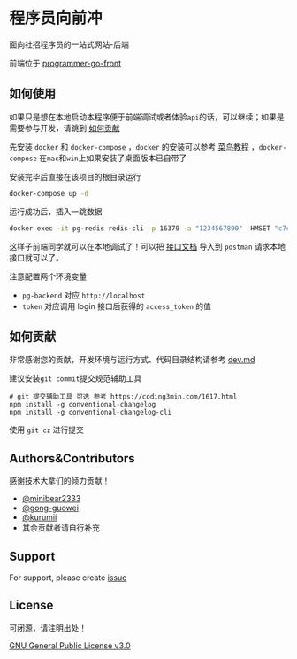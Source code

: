 
# 程序员向前冲

面向社招程序员的一站式网站-后端

前端位于 [programmer-go-front](https://github.com/Sakura-echos/programmer-go-front)

## 如何使用

如果只是想在本地启动本程序便于前端调试或者体验`api`的话，可以继续；如果是需要参与开发，请跳到 [如何贡献](#如何贡献)

先安装 `docker` 和 `docker-compose` ，`docker` 的安装可以参考 [菜鸟教程](https://www.runoob.com/docker/macos-docker-install.html) ，`docker-compose` 在`mac`和`win`上如果安装了桌面版本已自带了


安装完毕后直接在该项目的根目录运行

```bash
docker-compose up -d
```

运行成功后，插入一跳数据

```bash
docker exec -it pg-redis redis-cli -p 16379 -a "1234567890"  HMSET "c7cec5" "openid" "aROD9s357bclJK9eLwXrGfMsuvZm"
```

这样子前端同学就可以在本地调试了！可以把 [接口文档](https://documenter.getpostman.com/view/18714614/UVyoXyKn) 导入到 `postman` 请求本地接口就可以了。

注意配置两个环境变量

* `pg-backend` 对应 `http://localhost`
* `token` 对应调用 login 接口后获得的 `access_token` 的值

## 如何贡献

非常感谢您的贡献，开发环境与运行方式、代码目录结构请参考 [dev.md](dev.md)

建议安装`git commit`提交规范辅助工具

```shell
# git 提交辅助工具 可选 参考 https://coding3min.com/1617.html
npm install -g conventional-changelog
npm install -g conventional-changelog-cli
```

使用 `git cz` 进行提交

## Authors&Contributors

感谢技术大拿们的倾力贡献！

- [@minibear2333](https://github.com/minibear2333)
- [@gong-guowei](https://github.com/guowei-gong)
- [@kurumii](https://github.com/kurumii)
- 其余贡献者请自行补充


## Support

For support, please create [issue](https://github.com/minibear2333/programmer-go/issues/new)


## License

可闭源，请注明出处！

[GNU General Public License v3.0](LICENSE)

